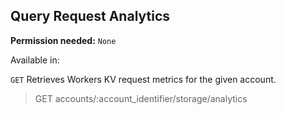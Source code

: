 ## Query Request Analytics

**Permission needed:** `None`

Available in:



`GET` Retrieves Workers KV request metrics for the given account.

> GET accounts/:account_identifier/storage/analytics
